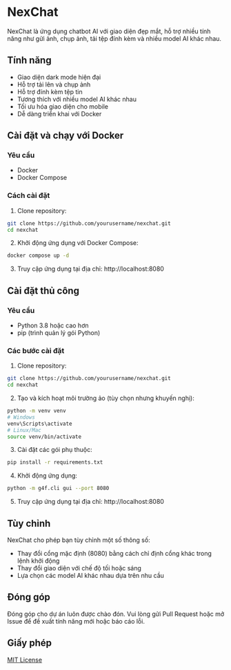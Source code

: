 # NexChat

NexChat là ứng dụng chatbot AI với giao diện đẹp mắt, hỗ trợ nhiều tính năng như gửi ảnh, chụp ảnh, tải tệp đính kèm và nhiều model AI khác nhau.

## Tính năng

- Giao diện dark mode hiện đại
- Hỗ trợ tải lên và chụp ảnh 
- Hỗ trợ đính kèm tệp tin
- Tương thích với nhiều model AI khác nhau
- Tối ưu hóa giao diện cho mobile
- Dễ dàng triển khai với Docker

## Cài đặt và chạy với Docker

### Yêu cầu
- Docker
- Docker Compose

### Cách cài đặt

1. Clone repository:
```bash
git clone https://github.com/yourusername/nexchat.git
cd nexchat
```

2. Khởi động ứng dụng với Docker Compose:
```bash
docker compose up -d
```

3. Truy cập ứng dụng tại địa chỉ: http://localhost:8080

## Cài đặt thủ công

### Yêu cầu
- Python 3.8 hoặc cao hơn
- pip (trình quản lý gói Python)

### Các bước cài đặt

1. Clone repository:
```bash
git clone https://github.com/yourusername/nexchat.git
cd nexchat
```

2. Tạo và kích hoạt môi trường ảo (tùy chọn nhưng khuyến nghị):
```bash
python -m venv venv
# Windows
venv\Scripts\activate
# Linux/Mac
source venv/bin/activate
```

3. Cài đặt các gói phụ thuộc:
```bash
pip install -r requirements.txt
```

4. Khởi động ứng dụng:
```bash
python -m g4f.cli gui --port 8080
```

5. Truy cập ứng dụng tại địa chỉ: http://localhost:8080

## Tùy chỉnh

NexChat cho phép bạn tùy chỉnh một số thông số:

- Thay đổi cổng mặc định (8080) bằng cách chỉ định cổng khác trong lệnh khởi động
- Thay đổi giao diện với chế độ tối hoặc sáng 
- Lựa chọn các model AI khác nhau dựa trên nhu cầu

## Đóng góp

Đóng góp cho dự án luôn được chào đón. Vui lòng gửi Pull Request hoặc mở Issue để đề xuất tính năng mới hoặc báo cáo lỗi.

## Giấy phép

[MIT License](LICENSE)
